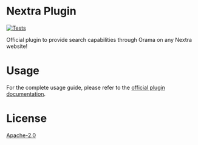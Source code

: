 # Nextra Plugin
[![Tests](https://github.com/oramasearch/orama/actions/workflows/turbo.yml/badge.svg)](https://github.com/oramasearch/orama/actions/workflows/turbo.yml)

Official plugin to provide search capabilities through Orama on any Nextra website!

# Usage

For the complete usage guide, please refer to the [official plugin documentation](https://docs.oramasearch.com/plugins/plugin-nextra).

# License

[Apache-2.0](/LICENSE.md)
